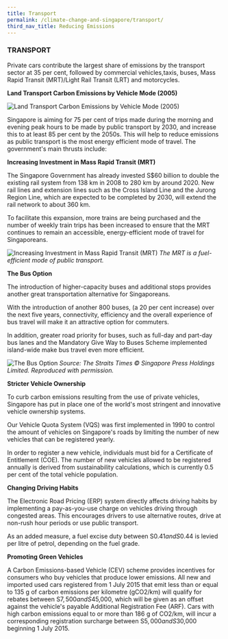 ```yaml
---
title: Transport
permalink: /climate-change-and-singapore/transport/
third_nav_title: Reducing Emissions
---
```


### TRANSPORT

Private cars contribute the largest share of emissions by the transport sector at 35 per cent, followed by commercial vehicles,taxis, buses, Mass Rapid Transit (MRT)/Light Rail Transit (LRT) and motorcycles.

**Land Transport Carbon Emissions by Vehicle Mode (2005)**

![Land Transport Carbon Emissions by Vehicle Mode (2005)](https://www.nccs.gov.sg/images/default-source/default-album/land-transport-carbon-emissions-by-vehicle-mode-2005.gif "Land Transport Carbon Emissions by Vehicle Mode (2005)")

Singapore is aiming for 75 per cent of trips made during the morning and evening peak hours to be made by public transport by 2030, and increase this to at least 85 per cent by the 2050s. This will help to reduce emissions as public transport is the most energy efficient mode of travel. The government's main thrusts include:

**Increasing Investment in Mass Rapid Transit (MRT)**

The Singapore Government has already invested S$60 billion to double the existing rail system from 138 km in 2008 to 280 km by around 2020. New rail lines and extension lines such as the Cross Island Line and the Jurong Region Line, which are expected to be completed by 2030, will extend the rail network to about 360 km.

To facilitate this expansion, more trains are being purchased and the number of weekly train trips has been increased to ensure that the MRT continues to remain an accessible, energy-efficient mode of travel for Singaporeans.

![Increasing Investment in Mass Rapid Transit (MRT)](https://www.nccs.gov.sg/images/default-source/default-album/increasing-investment-in-mass-rapid-transit-mrt.jpg "Increasing Investment in Mass Rapid Transit (MRT)")
*The MRT is a fuel-efficient mode of public transport.*

**The Bus Option**

The introduction of higher-capacity buses and additional stops provides another great transportation alternative for Singaporeans.

With the introduction of another 800 buses, (a 20 per cent increase) over the next five years, connectivity, efficiency and the overall experience of bus travel will make it an attractive option for commuters.

In addition, greater road priority for buses, such as full-day and part-day bus lanes and the Mandatory Give Way to Buses Scheme implemented island-wide make bus travel even more efficient.

![The Bus Option](https://www.nccs.gov.sg/images/default-source/default-album/the-bus-option.jpg "The Bus Option")
*Source: The Straits Times © Singapore Press Holdings Limited. Reproduced with permission.*

**Stricter Vehicle Ownership**

To curb carbon emissions resulting from the use of private vehicles, Singapore has put in place one of the world's most stringent and innovative vehicle ownership systems.

Our Vehicle Quota System (VQS) was first implemented in 1990 to control the amount of vehicles on Singapore's roads by limiting the number of new vehicles that can be registered yearly.

In order to register a new vehicle, individuals must bid for a Certificate of Entitlement (COE). The number of new vehicles allowed to be registered annually is derived from sustainability calculations, which is currently 0.5 per cent of the total vehicle population.

**Changing Driving Habits**

The Electronic Road Pricing (ERP) system directly affects driving habits by implementing a pay-as-you-use charge on vehicles driving through congested areas. This encourages drivers to use alternative routes, drive at non-rush hour periods or use public transport.

As an added measure, a fuel excise duty between S$0.41 and S$0.44 is levied per litre of petrol, depending on the fuel grade.

**Promoting Green Vehicles**

A Carbon Emissions-based Vehicle (CEV) scheme provides incentives for consumers who buy vehicles that produce lower emissions. All new and imported used cars registered from 1 July 2015 that emit less than or equal to 135 g of carbon emissions per kilometre (gCO2/km) will qualify for rebates between S$7,500 and S$45,000, which will be given as an offset against the vehicle's payable Additional Registration Fee (ARF). Cars with high carbon emissions equal to or more than 186 g of CO2/km, will incur a corresponding registration surcharge between S$5,000 and S$30,000 beginning 1 July 2015.
